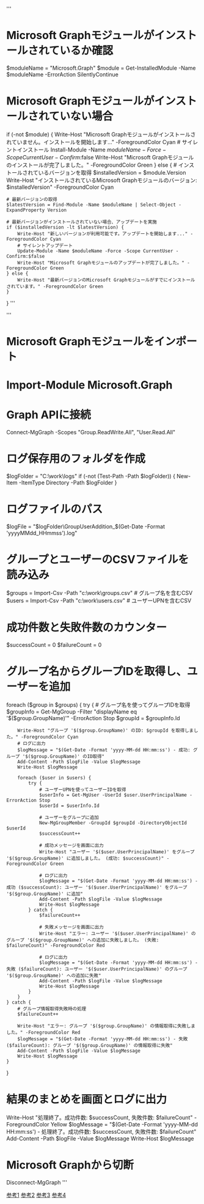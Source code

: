 '''
# Microsoft Graphモジュールがインストールされているか確認
$moduleName = "Microsoft.Graph"
$module = Get-InstalledModule -Name $moduleName -ErrorAction SilentlyContinue

# Microsoft Graphモジュールがインストールされていない場合
if (-not $module) {
    Write-Host "Microsoft Graphモジュールがインストールされていません。インストールを開始します..." -ForegroundColor Cyan
    # サイレントインストール
    Install-Module -Name $moduleName -Force -Scope CurrentUser -Confirm:$false
    Write-Host "Microsoft Graphモジュールのインストールが完了しました。" -ForegroundColor Green
} else {
    # インストールされているバージョンを取得
    $installedVersion = $module.Version
    Write-Host "インストールされているMicrosoft Graphモジュールのバージョン: $installedVersion" -ForegroundColor Cyan

    # 最新バージョンの取得
    $latestVersion = Find-Module -Name $moduleName | Select-Object -ExpandProperty Version

    # 最新バージョンがインストールされていない場合、アップデートを実施
    if ($installedVersion -lt $latestVersion) {
        Write-Host "新しいバージョンが利用可能です。アップデートを開始します..." -ForegroundColor Cyan
        # サイレントアップデート
        Update-Module -Name $moduleName -Force -Scope CurrentUser -Confirm:$false
        Write-Host "Microsoft Graphモジュールのアップデートが完了しました。" -ForegroundColor Green
    } else {
        Write-Host "最新バージョンのMicrosoft Graphモジュールがすでにインストールされています。" -ForegroundColor Green
    }
}
'''

'''
# Microsoft Graphモジュールをインポート
# Import-Module Microsoft.Graph

# Graph APIに接続
Connect-MgGraph -Scopes "Group.ReadWrite.All", "User.Read.All"

# ログ保存用のフォルダを作成
$logFolder = "C:\work\logs"
if (-not (Test-Path -Path $logFolder)) {
    New-Item -ItemType Directory -Path $logFolder
}

# ログファイルのパス
$logFile = "$logFolder\GroupUserAddition_$(Get-Date -Format 'yyyyMMdd_HHmmss').log"

# グループとユーザーのCSVファイルを読み込み
$groups = Import-Csv -Path "c:\work\groups.csv"  # グループ名を含むCSV
$users = Import-Csv -Path "c:\work\users.csv"    # ユーザーUPNを含むCSV

# 成功件数と失敗件数のカウンター
$successCount = 0
$failureCount = 0

# グループ名からグループIDを取得し、ユーザーを追加
foreach ($group in $groups) {
    try {
        # グループ名を使ってグループIDを取得
        $groupInfo = Get-MgGroup -Filter "displayName eq '$($group.GroupName)'" -ErrorAction Stop
        $groupId = $groupInfo.Id
        
        Write-Host "グループ '$($group.GroupName)' のID: $groupId を取得しました。" -ForegroundColor Cyan
        # ログに出力
        $logMessage = "$(Get-Date -Format 'yyyy-MM-dd HH:mm:ss') - 成功: グループ '$($group.GroupName)' のID取得"
        Add-Content -Path $logFile -Value $logMessage
        Write-Host $logMessage

        foreach ($user in $users) {
            try {
                # ユーザーUPNを使ってユーザーIDを取得
                $userInfo = Get-MgUser -UserId $user.UserPrincipalName -ErrorAction Stop
                $userId = $userInfo.Id

                # ユーザーをグループに追加
                New-MgGroupMember -GroupId $groupId -DirectoryObjectId $userId
                $successCount++

                # 成功メッセージを画面に出力
                Write-Host "ユーザー '$($user.UserPrincipalName)' をグループ '$($group.GroupName)' に追加しました。 (成功: $successCount)" -ForegroundColor Green
                
                # ログに出力
                $logMessage = "$(Get-Date -Format 'yyyy-MM-dd HH:mm:ss') - 成功 ($successCount): ユーザー '$($user.UserPrincipalName)' をグループ '$($group.GroupName)' に追加"
                Add-Content -Path $logFile -Value $logMessage
                Write-Host $logMessage
            } catch {
                $failureCount++

                # 失敗メッセージを画面に出力
                Write-Host "エラー: ユーザー '$($user.UserPrincipalName)' のグループ '$($group.GroupName)' への追加に失敗しました。 (失敗: $failureCount)" -ForegroundColor Red
                
                # ログに出力
                $logMessage = "$(Get-Date -Format 'yyyy-MM-dd HH:mm:ss') - 失敗 ($failureCount): ユーザー '$($user.UserPrincipalName)' のグループ '$($group.GroupName)' への追加に失敗"
                Add-Content -Path $logFile -Value $logMessage
                Write-Host $logMessage
            }
        }
    } catch {
        # グループ情報取得失敗時の処理
        $failureCount++

        Write-Host "エラー: グループ '$($group.GroupName)' の情報取得に失敗しました。" -ForegroundColor Red
        $logMessage = "$(Get-Date -Format 'yyyy-MM-dd HH:mm:ss') - 失敗 ($failureCount): グループ '$($group.GroupName)' の情報取得に失敗"
        Add-Content -Path $logFile -Value $logMessage
        Write-Host $logMessage
    }
}

# 結果のまとめを画面とログに出力
Write-Host "処理終了。成功件数: $successCount, 失敗件数: $failureCount" -ForegroundColor Yellow
$logMessage = "$(Get-Date -Format 'yyyy-MM-dd HH:mm:ss') - 処理終了。成功件数: $successCount, 失敗件数: $failureCount"
Add-Content -Path $logFile -Value $logMessage
Write-Host $logMessage

# Microsoft Graphから切断
Disconnect-MgGraph
'''

[参考1](https://dti470.github.io/SampleCom1/SubPages1/Pic/1.png "参考1")
[参考2](https://dti470.github.io/SampleCom1/SubPages1/Pic/2.png "参考2")
[参考3](https://dti470.github.io/SampleCom1/SubPages1/Pic/3.png "参考3")
[参考4](https://dti470.github.io/SampleCom1/SubPages1/Pic/4.png "参考4")